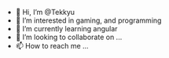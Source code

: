 - 👋 Hi, I’m @Tekkyu
- 👀 I’m interested in gaming, and programming
- 🌱 I’m currently learning angular
- 💞️ I’m looking to collaborate on ...
- 📫 How to reach me ...

<!---
Tekkyu/Tekkyu is a ✨ special ✨ repository because its `README.md` (this file) appears on your GitHub profile.
You can click the Preview link to take a look at your changes.
--->
